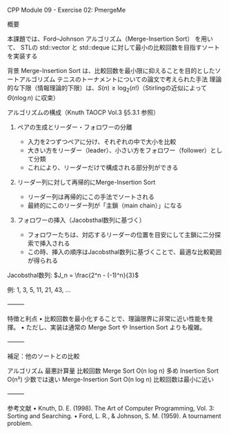 CPP Module 09 - Exercise 02: PmergeMe

概要

本課題では、Ford–Johnson アルゴリズム（Merge-Insertion Sort） を用いて、
STLの std::vector と std::deque に対して最小の比較回数を目指すソートを実装する

背景
Merge-Insertion Sort は、比較回数を最小限に抑えることを目的としたソートアルゴリズム
テニスのトーナメントについての論文で考えられた手法
理論的な下限（情報理論的下限）は、$S(n) \geq \log_2(n!)$（Stirlingの近似によって $\Theta(n \log n)$ に収束）


アルゴリズムの構成（Knuth TAOCP Vol.3 §5.3.1 参照）

1. ペアの生成とリーダー・フォロワーの分離
	- 入力を2つずつペアに分け、それぞれの中で大小を比較
	- 大きい方をリーダー（leader）、小さい方をフォロワー（follower）として分類
	- これにより、リーダーだけで構成される部分列ができる

2. リーダー列に対して再帰的にMerge-Insertion Sort
	- リーダー列は再帰的にこの手法でソートされる
	- 最終的にこのリーダー列が「主鎖（main chain）」になる

3. フォロワーの挿入（Jacobsthal数列に基づく）
	- フォロワーたちは、対応するリーダーの位置を目安にして主鎖に二分探索で挿入される
	- この時、挿入の順序はJacobsthal数列に基づくことで、最適な比較範囲が得られる

Jacobsthal数列:
$J_n = \frac{2^n - (-1)^n}{3}$

例: 1, 3, 5, 11, 21, 43, …

⸻

特徴と利点
	•	比較回数を最小化することで、理論限界に非常に近い性能を発揮。
	•	ただし、実装は通常の Merge Sort や Insertion Sort よりも複雑。

⸻

補足：他のソートとの比較

アルゴリズム	最悪計算量	比較回数
Merge Sort	O(n log n)	多め
Insertion Sort	O(n²)	少数では速い
Merge-Insertion Sort	O(n log n)	比較回数は最小に近い



⸻

参考文献
	•	Knuth, D. E. (1998). The Art of Computer Programming, Vol. 3: Sorting and Searching.
	•	Ford, L. R., & Johnson, S. M. (1959). A tournament problem.
